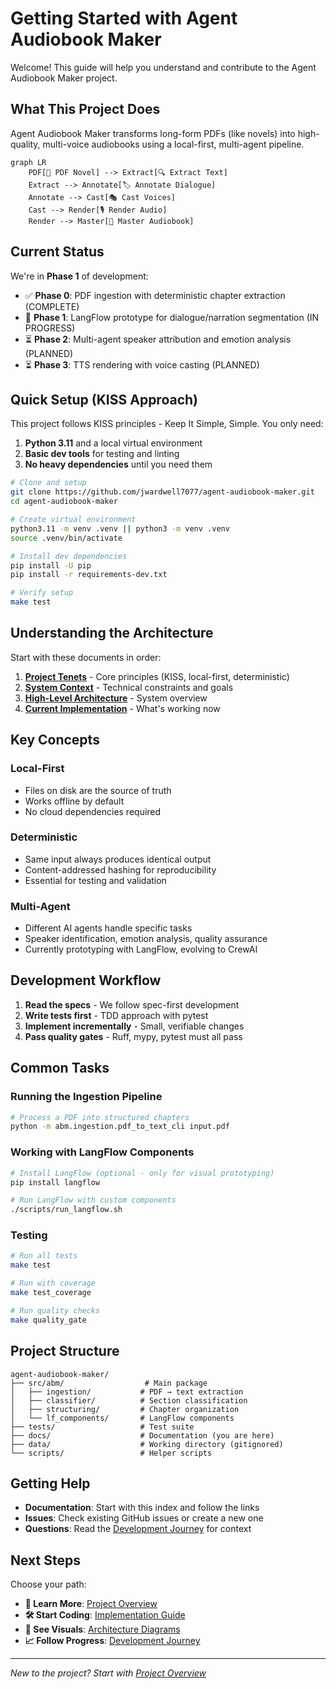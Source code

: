 # Getting Started with Agent Audiobook Maker

Welcome! This guide will help you understand and contribute to the Agent Audiobook Maker project.

## What This Project Does

Agent Audiobook Maker transforms long-form PDFs (like novels) into high-quality, multi-voice audiobooks using a local-first, multi-agent pipeline.

```mermaid
graph LR
    PDF[📕 PDF Novel] --> Extract[🔍 Extract Text]
    Extract --> Annotate[🏷️ Annotate Dialogue]
    Annotate --> Cast[🎭 Cast Voices] 
    Cast --> Render[🎙️ Render Audio]
    Render --> Master[🎵 Master Audiobook]
```

## Current Status

We're in **Phase 1** of development:

- ✅ **Phase 0**: PDF ingestion with deterministic chapter extraction (COMPLETE)
- 🚧 **Phase 1**: LangFlow prototype for dialogue/narration segmentation (IN PROGRESS)
- ⏳ **Phase 2**: Multi-agent speaker attribution and emotion analysis (PLANNED)
- ⏳ **Phase 3**: TTS rendering with voice casting (PLANNED)

## Quick Setup (KISS Approach)

This project follows KISS principles - Keep It Simple, Simple. You only need:

1. **Python 3.11** and a local virtual environment
2. **Basic dev tools** for testing and linting
3. **No heavy dependencies** until you need them

```bash
# Clone and setup
git clone https://github.com/jwardwell7077/agent-audiobook-maker.git
cd agent-audiobook-maker

# Create virtual environment
python3.11 -m venv .venv || python3 -m venv .venv
source .venv/bin/activate

# Install dev dependencies
pip install -U pip
pip install -r requirements-dev.txt

# Verify setup
make test
```

## Understanding the Architecture

Start with these documents in order:

1. **[Project Tenets](01-project-overview/KISS.md)** - Core principles (KISS, local-first, deterministic)
2. **[System Context](01-project-overview/CONTEXT.md)** - Technical constraints and goals  
3. **[High-Level Architecture](01-project-overview/ARCHITECTURE.md)** - System overview
4. **[Current Implementation](03-implementation/langflow/README.md)** - What's working now

## Key Concepts

### Local-First

- Files on disk are the source of truth
- Works offline by default  
- No cloud dependencies required

### Deterministic

- Same input always produces identical output
- Content-addressed hashing for reproducibility
- Essential for testing and validation

### Multi-Agent

- Different AI agents handle specific tasks
- Speaker identification, emotion analysis, quality assurance
- Currently prototyping with LangFlow, evolving to CrewAI

## Development Workflow

1. **Read the specs** - We follow spec-first development
2. **Write tests first** - TDD approach with pytest
3. **Implement incrementally** - Small, verifiable changes
4. **Pass quality gates** - Ruff, mypy, pytest must all pass

## Common Tasks

### Running the Ingestion Pipeline

```bash
# Process a PDF into structured chapters
python -m abm.ingestion.pdf_to_text_cli input.pdf
```

### Working with LangFlow Components

```bash
# Install LangFlow (optional - only for visual prototyping)
pip install langflow

# Run LangFlow with custom components
./scripts/run_langflow.sh
```

### Testing

```bash
# Run all tests
make test

# Run with coverage  
make test_coverage

# Run quality checks
make quality_gate
```

## Project Structure

```text
agent-audiobook-maker/
├── src/abm/                  # Main package
│   ├── ingestion/           # PDF → text extraction
│   ├── classifier/          # Section classification  
│   ├── structuring/         # Chapter organization
│   └── lf_components/       # LangFlow components
├── tests/                   # Test suite
├── docs/                    # Documentation (you are here)
├── data/                    # Working directory (gitignored)
└── scripts/                 # Helper scripts
```

## Getting Help

- **Documentation**: Start with this index and follow the links
- **Issues**: Check existing GitHub issues or create a new one
- **Questions**: Read the [Development Journey](05-development/journey/README.md) for context

## Next Steps

Choose your path:

- **📖 Learn More**: [Project Overview](01-project-overview/README.md)
- **🛠️ Start Coding**: [Implementation Guide](03-implementation/README.md)  
- **🎨 See Visuals**: [Architecture Diagrams](04-diagrams/README.md)
- **📈 Follow Progress**: [Development Journey](05-development/journey/README.md)

---

*New to the project? Start with [Project Overview](01-project-overview/README.md)*
